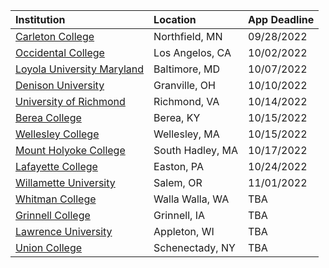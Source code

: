 | **Institution** | **Location** | **App Deadline** |
| :----       | :---       | :--- |
| [Carleton College](#carleton) | Northfield, MN | 09/28/2022 |
| [Occidental College](#oxy) | Los Angelos, CA | 10/02/2022 |
| [Loyola University Maryland](#lum) | Baltimore, MD | 10/07/2022 |
| [Denison University](#denison) | Granville, OH | 10/10/2022 |
| [University of Richmond](#richmond) | Richmond, VA | 10/14/2022 |
| [Berea College](#berea) | Berea, KY | 10/15/2022 |
| [Wellesley College](#wellesley) | Wellesley, MA | 10/15/2022 |
| [Mount Holyoke College](#holyoke) | South Hadley, MA | 10/17/2022 |
| [Lafayette College](#lafayette) | Easton, PA | 10/24/2022 |
| [Willamette University](#willamette) | Salem, OR  | 11/01/2022 |
| [Whitman College](#whitman) | Walla Walla, WA  | TBA |
| [Grinnell College](#grinnell) | Grinnell, IA | TBA |
| [Lawrence University](#lawrence) | Appleton, WI | TBA |
| [Union College](#union) | Schenectady, NY | TBA | 


